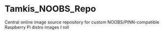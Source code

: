 # Tamkis_NOOBS_Repo
 Central online image source repository for custom NOOBS/PINN-compatible Raspberry Pi distro images I roll 
